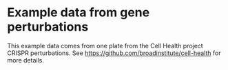 # Example data from gene perturbations

This example data comes from one plate from the Cell Health project CRISPR perturbations.
See https://github.com/broadinstitute/cell-health for more details.
